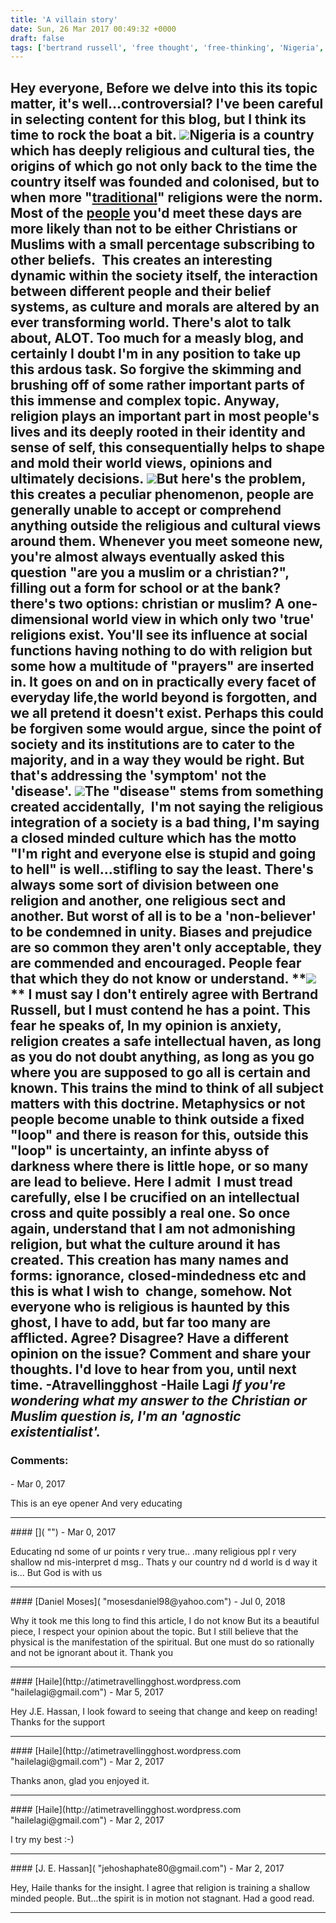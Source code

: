 ```yaml
---
title: 'A villain story'
date: Sun, 26 Mar 2017 00:49:32 +0000
draft: false
tags: ['bertrand russell', 'free thought', 'free-thinking', 'Nigeria', 'random thoughts', 'religion', 'Saturday feature', 'society', 'spinoza']
---
```


Hey everyone, Before we delve into this its topic matter, it's well...controversial? I've been careful in selecting content for this blog, but I think its time to rock the boat a bit. [![](http://atimetravellingghost.files.wordpress.com/2017/03/images-1.jpeg)](http://atimetravellingghost.files.wordpress.com/2017/03/images-1.jpeg)​ Nigeria is a country which has deeply religious and cultural ties, the origins of which go not only back to the time the country itself was founded and colonised, but to when more "[traditional](https://en.m.wikipedia.org/wiki/Religion_in_Nigeria)" religions were the norm. Most of the [people](https://en.m.wikipedia.org/wiki/Religion_in_Nigeria) you'd meet these days are more likely than not to be either Christians or Muslims with a small percentage subscribing to other beliefs.  This creates an interesting dynamic within the society itself, the interaction between different people and their belief systems, as culture and morals are altered by an ever transforming world. There's alot to talk about, ALOT. Too much for a measly blog, and certainly I doubt I'm in any position to take up this ardous task. So forgive the skimming and brushing off of some rather important parts of this immense and complex topic. Anyway, religion plays an important part in most people's lives and its deeply rooted in their identity and sense of self, this consequentially helps to shape and mold their world views, opinions and ultimately decisions. [![](http://atimetravellingghost.files.wordpress.com/2017/03/images-51.jpeg)](http://atimetravellingghost.files.wordpress.com/2017/03/images-51.jpeg)​ But here's the problem, this creates a peculiar phenomenon, people are generally unable to accept or comprehend anything outside the religious and cultural views around them. Whenever you meet someone new, you're almost always eventually asked this question "are you a muslim or a christian?", filling out a form for school or at the bank? there's two options: christian or muslim? A one-dimensional world view in which only two 'true' religions exist. You'll see its influence at social functions having nothing to do with religion but some how a multitude of "prayers" are inserted in. It goes on and on in practically every facet of everyday life,the world beyond is forgotten, and we all pretend it doesn't exist. Perhaps this could be forgiven some would argue, since the point of society and its institutions are to cater to the majority, and in a way they would be right. But that's addressing the 'symptom' not the 'disease'. [![](http://atimetravellingghost.files.wordpress.com/2017/03/images-3.jpeg)](http://atimetravellingghost.files.wordpress.com/2017/03/images-3.jpeg)​ The "disease" stems from something created accidentally,  I'm not saying the religious integration of a society is a bad thing, I'm saying a closed minded culture which has the motto "I'm right and everyone else is stupid and going to hell" is well...stifling to say the least. There's always some sort of division between one religion and another, one religious sect and another. But worst of all is to be a 'non-believer' to be condemned in unity. Biases and prejudice are so common they aren't only acceptable, they are commended and encouraged. People fear that which they do not know or understand.  **_[![](http://atimetravellingghost.files.wordpress.com/2017/03/images-21.jpeg)](http://atimetravellingghost.files.wordpress.com/2017/03/images-21.jpeg)​_ ** I must say I don't entirely agree with Bertrand Russell, but I must contend he has a point. This fear he speaks of, In my opinion is anxiety, religion creates a safe intellectual haven, as long as you do not doubt anything, as long as you go where you are supposed to go all is certain and known. This trains the mind to think of all subject matters with this doctrine. Metaphysics or not people become unable to think outside a fixed "loop" and there is reason for this, outside this "loop" is uncertainty, an infinte abyss of darkness where there is little hope, or so many are lead to believe. Here I admit  I must tread carefully, else I be crucified on an intellectual cross and quite possibly a real one. So once again, understand that I am not admonishing religion, but what the culture around it has created. This creation has many names and forms: ignorance, closed-mindedness etc and this is what I wish to  change, somehow. Not everyone who is religious is haunted by this ghost, I have to add, but far too many are afflicted. **Agree? Disagree? Have a different opinion on the issue? Comment and share your thoughts. I'd love to hear from you, until next time.** -Atravellingghost -Haile Lagi _If you're wondering what my answer to the Christian or Muslim question is, I'm an 'agnostic existentialist'._
---
### Comments:
#### 
[]( "") - <time datetime="2017-03-26 10:53:42">Mar 0, 2017</time>

This is an eye opener And very educating
<hr />
#### 
[]( "") - <time datetime="2017-03-26 07:24:39">Mar 0, 2017</time>

Educating nd some of ur points r very true.. .many religious ppl r very shallow nd mis-interpret d msg.. Thats y our country nd d world is d way it is... But God is with us
<hr />
#### 
[Daniel Moses]( "mosesdaniel98@yahoo.com") - <time datetime="2018-07-01 16:22:46">Jul 0, 2018</time>

Why it took me this long to find this article, I do not know But its a beautiful piece, I respect your opinion about the topic. But I still believe that the physical is the manifestation of the spiritual. But one must do so rationally and not be ignorant about it. Thank you
<hr />
#### 
[Haile](http://atimetravellingghost.wordpress.com "hailelagi@gmail.com") - <time datetime="2017-03-31 07:57:39">Mar 5, 2017</time>

Hey J.E. Hassan, I look foward to seeing that change and keep on reading! Thanks for the support
<hr />
#### 
[Haile](http://atimetravellingghost.wordpress.com "hailelagi@gmail.com") - <time datetime="2017-03-28 00:58:30">Mar 2, 2017</time>

Thanks anon, glad you enjoyed it.
<hr />
#### 
[Haile](http://atimetravellingghost.wordpress.com "hailelagi@gmail.com") - <time datetime="2017-03-28 01:01:39">Mar 2, 2017</time>

I try my best :-)
<hr />
#### 
[J. E. Hassan]( "jehoshaphate80@gmail.com") - <time datetime="2017-03-28 17:38:07">Mar 2, 2017</time>

Hey, Haile thanks for the insight. I agree that religion is training a shallow minded people. But...the spirit is in motion not stagnant. Had a good read.
<hr />
